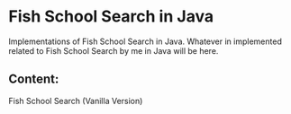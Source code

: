 # Fish School Search in Java
Implementations of Fish School Search in Java. Whatever in implemented related to Fish School Search by me in Java will be here.

## Content:
Fish School Search (Vanilla Version)
